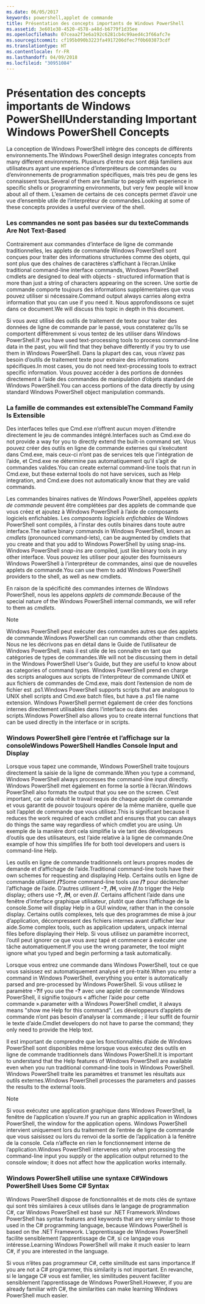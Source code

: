 ```yaml
---
ms.date: 06/05/2017
keywords: powershell,applet de commande
title: Présentation des concepts importants de Windows PowerShell
ms.assetid: 3e601e38-4520-4578-a48d-b6779f1d35ee
ms.openlocfilehash: 07ceaa2f3e6a192c6281cb4c99aed4c3f66afc7e
ms.sourcegitcommit: cf195b090b3223fa4917206dfec7f0b603873cdf
ms.translationtype: HT
ms.contentlocale: fr-FR
ms.lasthandoff: 04/09/2018
ms.locfileid: "30951084"
---
```

# <a name="understanding-important-windows-powershell-concepts"></a><span data-ttu-id="92a35-103">Présentation des concepts importants de Windows PowerShell</span><span class="sxs-lookup"><span data-stu-id="92a35-103">Understanding Important Windows PowerShell Concepts</span></span>
<span data-ttu-id="92a35-104">La conception de Windows PowerShell intègre des concepts de différents environnements.</span><span class="sxs-lookup"><span data-stu-id="92a35-104">The Windows PowerShell design integrates concepts from many different environments.</span></span> <span data-ttu-id="92a35-105">Plusieurs d’entre eux sont déjà familiers aux utilisateurs ayant une expérience d’interpréteurs de commandes ou d’environnements de programmation spécifiques, mais très peu de gens les connaissent tous.</span><span class="sxs-lookup"><span data-stu-id="92a35-105">Several of them are familiar to people with experience in specific shells or programming environments, but very few people will know about all of them.</span></span> <span data-ttu-id="92a35-106">L’examen de certains de ces concepts permet d’avoir une vue d’ensemble utile de l’interpréteur de commandes.</span><span class="sxs-lookup"><span data-stu-id="92a35-106">Looking at some of these concepts provides a useful overview of the shell.</span></span>

### <a name="commands-are-not-text-based"></a><span data-ttu-id="92a35-107">Les commandes ne sont pas basées sur du texte</span><span class="sxs-lookup"><span data-stu-id="92a35-107">Commands Are Not Text-Based</span></span>
<span data-ttu-id="92a35-108">Contrairement aux commandes d’interface de ligne de commande traditionnelles, les applets de commande Windows PowerShell sont conçues pour traiter des informations structurées comme des objets, qui sont plus que des chaînes de caractères s’affichant à l’écran.</span><span class="sxs-lookup"><span data-stu-id="92a35-108">Unlike traditional command-line interface commands, Windows PowerShell cmdlets are designed to deal with objects - structured information that is more than just a string of characters appearing on the screen.</span></span> <span data-ttu-id="92a35-109">Une sortie de commande comporte toujours des informations supplémentaires que vous pouvez utiliser si nécessaire.</span><span class="sxs-lookup"><span data-stu-id="92a35-109">Command output always carries along extra information that you can use if you need it.</span></span> <span data-ttu-id="92a35-110">Nous approfondissons ce sujet dans ce document.</span><span class="sxs-lookup"><span data-stu-id="92a35-110">We will discuss this topic in depth in this document.</span></span>

<span data-ttu-id="92a35-111">Si vous avez utilisé des outils de traitement de texte pour traiter des données de ligne de commande par le passé, vous constaterez qu’ils se comportent différemment si vous tentez de les utiliser dans Windows PowerShell.</span><span class="sxs-lookup"><span data-stu-id="92a35-111">If you have used text-processing tools to process command-line data in the past, you will find that they behave differently if you try to use them in Windows PowerShell.</span></span> <span data-ttu-id="92a35-112">Dans la plupart des cas, vous n’avez pas besoin d’outils de traitement texte pour extraire des informations spécifiques.</span><span class="sxs-lookup"><span data-stu-id="92a35-112">In most cases, you do not need text-processing tools to extract specific information.</span></span> <span data-ttu-id="92a35-113">Vous pouvez accéder à des portions de données directement à l’aide des commandes de manipulation d’objets standard de Windows PowerShell.</span><span class="sxs-lookup"><span data-stu-id="92a35-113">You can access portions of the data directly by using standard Windows PowerShell object manipulation commands.</span></span>

### <a name="the-command-family-is-extensible"></a><span data-ttu-id="92a35-114">La famille de commandes est extensible</span><span class="sxs-lookup"><span data-stu-id="92a35-114">The Command Family Is Extensible</span></span>
<span data-ttu-id="92a35-115">Des interfaces telles que Cmd.exe n’offrent aucun moyen d’étendre directement le jeu de commandes intégré.</span><span class="sxs-lookup"><span data-stu-id="92a35-115">Interfaces such as Cmd.exe do not provide a way for you to directly extend the built-in command set.</span></span> <span data-ttu-id="92a35-116">Vous pouvez créer des outils en ligne de commande externes qui s’exécutent dans Cmd.exe, mais ceux-ci n’ont pas de services tels que l’intégration de l’aide, et Cmd.exe ne détermine pas automatiquement qu’il s’agit de commandes valides.</span><span class="sxs-lookup"><span data-stu-id="92a35-116">You can create external command-line tools that run in Cmd.exe, but these external tools do not have services, such as Help integration, and Cmd.exe does not automatically know that they are valid commands.</span></span>

<span data-ttu-id="92a35-117">Les commandes binaires natives de Windows PowerShell, appelées *applets de commande* peuvent être complétées par des applets de commande que vous créez et ajoutez à Windows PowerShell à l’aide de composants logiciels enfichables. Les *composants logiciels enfichables* de Windows PowerShell sont compilés, à l’instar des outils binaires dans toute autre interface.</span><span class="sxs-lookup"><span data-stu-id="92a35-117">The native binary commands in Windows PowerShell, known as *cmdlets* (pronounced command-lets), can be augmented by cmdlets that you create and that you add to Windows PowerShell by using snap-ins. Windows PowerShell *snap-ins* are compiled, just like binary tools in any other interface.</span></span> <span data-ttu-id="92a35-118">Vous pouvez les utiliser pour ajouter des fournisseurs Windows PowerShell à l’interpréteur de commandes, ainsi que de nouvelles applets de commande.</span><span class="sxs-lookup"><span data-stu-id="92a35-118">You can use them to add Windows PowerShell providers to the shell, as well as new cmdlets.</span></span>

<span data-ttu-id="92a35-119">En raison de la spécificité des commandes internes de Windows PowerShell, nous les appelons *applets de commande*.</span><span class="sxs-lookup"><span data-stu-id="92a35-119">Because of the special nature of the Windows PowerShell internal commands, we will refer to them as *cmdlets*.</span></span>

> [!NOTE]
> <span data-ttu-id="92a35-120">Windows PowerShell peut exécuter des commandes autres que des applets de commande.</span><span class="sxs-lookup"><span data-stu-id="92a35-120">Windows PowerShell can run commands other than cmdlets.</span></span> <span data-ttu-id="92a35-121">Nous ne les décrivons pas en détail dans le Guide de l’utilisateur de Windows PowerShell, mais il est utile de les connaître en tant que catégories de types de commandes.</span><span class="sxs-lookup"><span data-stu-id="92a35-121">We will not be discussing them in detail in the Windows PowerShell User's Guide, but they are useful to know about as categories of command types.</span></span> <span data-ttu-id="92a35-122">Windows PowerShell prend en charge des scripts analogues aux scripts de l’interpréteur de commande UNIX et aux fichiers de commandes de Cmd.exe, mais dont l’extension de nom de fichier est .ps1.</span><span class="sxs-lookup"><span data-stu-id="92a35-122">Windows PowerShell supports scripts that are analogous to UNIX shell scripts and Cmd.exe batch files, but have a .ps1 file name extension.</span></span> <span data-ttu-id="92a35-123">Windows PowerShell permet également de créer des fonctions internes directement utilisables dans l’interface ou dans des scripts.</span><span class="sxs-lookup"><span data-stu-id="92a35-123">Windows PowerShell also allows you to create internal functions that can be used directly in the interface or in scripts.</span></span>

### <a name="windows-powershell-handles-console-input-and-display"></a><span data-ttu-id="92a35-124">Windows PowerShell gère l’entrée et l’affichage sur la console</span><span class="sxs-lookup"><span data-stu-id="92a35-124">Windows PowerShell Handles Console Input and Display</span></span>
<span data-ttu-id="92a35-125">Lorsque vous tapez une commande, Windows PowerShell traite toujours directement la saisie de la ligne de commande.</span><span class="sxs-lookup"><span data-stu-id="92a35-125">When you type a command, Windows PowerShell always processes the command-line input directly.</span></span> <span data-ttu-id="92a35-126">Windows PowerShell met également en forme la sortie à l’écran.</span><span class="sxs-lookup"><span data-stu-id="92a35-126">Windows PowerShell also formats the output that you see on the screen.</span></span> <span data-ttu-id="92a35-127">C’est important, car cela réduit le travail requis de chaque applet de commande et vous garantit de pouvoir toujours opérer de la même manière, quelle que soit l’applet de commande que vous utilisez.</span><span class="sxs-lookup"><span data-stu-id="92a35-127">This is significant because it reduces the work required of each cmdlet and ensures that you can always do things the same way regardless of which cmdlet you are using.</span></span> <span data-ttu-id="92a35-128">Un exemple de la manière dont cela simplifie la vie tant des développeurs d’outils que des utilisateurs, est l’aide relative à la ligne de commande.</span><span class="sxs-lookup"><span data-stu-id="92a35-128">One example of how this simplifies life for both tool developers and users is command-line Help.</span></span>

<span data-ttu-id="92a35-129">Les outils en ligne de commande traditionnels ont leurs propres modes de demande et d’affichage de l’aide.</span><span class="sxs-lookup"><span data-stu-id="92a35-129">Traditional command-line tools have their own schemes for requesting and displaying Help.</span></span> <span data-ttu-id="92a35-130">Certains outils en ligne de commande utilisent **/?**</span><span class="sxs-lookup"><span data-stu-id="92a35-130">Some command-line tools use **/?**</span></span> <span data-ttu-id="92a35-131">pour déclencher l’affichage de l’aide. D’autres utilisent **-?**, **/H**, voire **//**.</span><span class="sxs-lookup"><span data-stu-id="92a35-131">to trigger the Help display; others use **-?**, **/H**, or even **//**.</span></span> <span data-ttu-id="92a35-132">Certains affichent l’aide dans une fenêtre d’interface graphique utilisateur, plutôt que dans l’affichage de la console.</span><span class="sxs-lookup"><span data-stu-id="92a35-132">Some will display Help in a GUI window, rather than in the console display.</span></span> <span data-ttu-id="92a35-133">Certains outils complexes, tels que des programmes de mise à jour d’application, décompressent des fichiers internes avant d’afficher leur aide.</span><span class="sxs-lookup"><span data-stu-id="92a35-133">Some complex tools, such as application updaters, unpack internal files before displaying their Help.</span></span> <span data-ttu-id="92a35-134">Si vous utilisez un paramètre incorrect, l’outil peut ignorer ce que vous avez tapé et commencer à exécuter une tâche automatiquement.</span><span class="sxs-lookup"><span data-stu-id="92a35-134">If you use the wrong parameter, the tool might ignore what you typed and begin performing a task automatically.</span></span>

<span data-ttu-id="92a35-135">Lorsque vous entrez une commande dans Windows PowerShell, tout ce que vous saisissez est automatiquement analysé et pré-traité.</span><span class="sxs-lookup"><span data-stu-id="92a35-135">When you enter a command in Windows PowerShell, everything you enter is automatically parsed and pre-processed by Windows PowerShell.</span></span> <span data-ttu-id="92a35-136">Si vous utilisez le paramètre **-?**</span><span class="sxs-lookup"><span data-stu-id="92a35-136">If you use the **-?**</span></span> <span data-ttu-id="92a35-137">avec une applet de commande Windows PowerShell, il signifie toujours « afficher l’aide pour cette commande ».</span><span class="sxs-lookup"><span data-stu-id="92a35-137">parameter with a Windows PowerShell cmdlet, it always means "show me Help for this command".</span></span> <span data-ttu-id="92a35-138">Les développeurs d’applets de commande n’ont pas besoin d’analyser la commande ; il leur suffit de fournir le texte d’aide.</span><span class="sxs-lookup"><span data-stu-id="92a35-138">Cmdlet developers do not have to parse the command; they only need to provide the Help text.</span></span>

<span data-ttu-id="92a35-139">Il est important de comprendre que les fonctionnalités d’aide de Windows PowerShell sont disponibles même lorsque vous exécutez des outils en ligne de commande traditionnels dans Windows PowerShell.</span><span class="sxs-lookup"><span data-stu-id="92a35-139">It is important to understand that the Help features of Windows PowerShell are available even when you run traditional command-line tools in Windows PowerShell.</span></span> <span data-ttu-id="92a35-140">Windows PowerShell traite les paramètres et transmet les résultats aux outils externes.</span><span class="sxs-lookup"><span data-stu-id="92a35-140">Windows PowerShell processes the parameters and passes the results to the external tools.</span></span>

> [!NOTE]
> <span data-ttu-id="92a35-141">Si vous exécutez une application graphique dans Windows PowerShell, la fenêtre de l’application s’ouvre.</span><span class="sxs-lookup"><span data-stu-id="92a35-141">If you run an graphic application in Windows PowerShell, the window for the application opens.</span></span> <span data-ttu-id="92a35-142">Windows PowerShell intervient uniquement lors du traitement de l’entrée de ligne de commande que vous saisissez ou lors du renvoi de la sortie de l’application à la fenêtre de la console. Cela n’affecte en rien le fonctionnement interne de l’application.</span><span class="sxs-lookup"><span data-stu-id="92a35-142">Windows PowerShell intervenes only when processing the command-line input you supply or the application output returned to the console window; it does not affect how the application works internally.</span></span>

### <a name="windows-powershell-uses-some-c-syntax"></a><span data-ttu-id="92a35-143">Windows PowerShell utilise une syntaxe C#</span><span class="sxs-lookup"><span data-stu-id="92a35-143">Windows PowerShell Uses Some C# Syntax</span></span>
<span data-ttu-id="92a35-144">Windows PowerShell dispose de fonctionnalités et de mots clés de syntaxe qui sont très similaires à ceux utilisés dans le langage de programmation C#, car Windows PowerShell est basé sur .NET Framework.</span><span class="sxs-lookup"><span data-stu-id="92a35-144">Windows PowerShell has syntax features and keywords that are very similar to those used in the C# programming language, because Windows PowerShell is based on the .NET Framework.</span></span> <span data-ttu-id="92a35-145">L’apprentissage de Windows PowerShell facilite sensiblement l’apprentissage de C#, si ce langage vous intéresse.</span><span class="sxs-lookup"><span data-stu-id="92a35-145">Learning Windows PowerShell will make it much easier to learn C#, if you are interested in the language.</span></span>

<span data-ttu-id="92a35-146">Si vous n’êtes pas programmeur C#, cette similitude est sans importance.</span><span class="sxs-lookup"><span data-stu-id="92a35-146">If you are not a C# programmer, this similarity is not important.</span></span> <span data-ttu-id="92a35-147">En revanche, si le langage C# vous est familier, les similitudes peuvent faciliter sensiblement l’apprentissage de Windows PowerShell.</span><span class="sxs-lookup"><span data-stu-id="92a35-147">However, if you are already familiar with C#, the similarities can make learning Windows PowerShell much easier.</span></span>